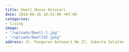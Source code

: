 ```yaml
---
title: Dwell House Antasari
date: 2019-06-26 10:53:00 +07:00
categories:
- living
image:
- "/uploads/Dwell-1.jpg"
- "/uploads/Dwell02.jpeg"
address: Jl. Pangeran Antasari No 27, Jakarta Selatan
---
```



